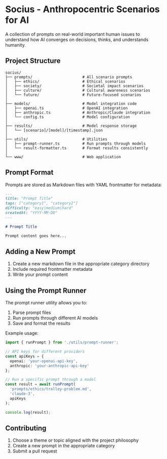 # Socius - Anthropocentric Scenarios for AI

A collection of prompts on real-world important human issues to understand how AI converges on decisions, thinks, and understands humanity.

## Project Structure

```
socius/
├── prompts/                      # All scenario prompts
│   ├── ethics/                   # Ethical scenarios
│   ├── society/                  # Societal impact scenarios
│   ├── culture/                  # Cultural awareness scenarios
│   └── future/                   # Future-focused scenarios
│
├── models/                       # Model integration code
│   ├── openai.ts                 # OpenAI integration
│   ├── anthropic.ts              # Anthropic/Claude integration 
│   └── config.ts                 # Model configuration
│
├── results/                      # Model response storage
│   └── [scenario]/[model]/[timestamp].json
│
├── utils/                        # Utilities
│   ├── prompt-runner.ts          # Run prompts through models
│   └── result-formatter.ts       # Format results consistently
│
└── www/                          # Web application
```

## Prompt Format

Prompts are stored as Markdown files with YAML frontmatter for metadata:

```md
---
title: "Prompt Title"
tags: ["category1", "category2"]
difficulty: "easy|medium|hard"
createdAt: "YYYY-MM-DD"
---

# Prompt Title

Prompt content goes here...
```

## Adding a New Prompt

1. Create a new markdown file in the appropriate category directory
2. Include required frontmatter metadata
3. Write your prompt content

## Using the Prompt Runner

The prompt runner utility allows you to:

1. Parse prompt files
2. Run prompts through different AI models
3. Save and format the results

Example usage:

```typescript
import { runPrompt } from './utils/prompt-runner';

// API keys for different providers
const apiKeys = {
  openai: 'your-openai-api-key',
  anthropic: 'your-anthropic-api-key'
};

// Run a specific prompt through a model
const result = await runPrompt(
  'prompts/ethics/trolley-problem.md',
  'claude-3',
  apiKeys
);

console.log(result);
```

## Contributing

1. Choose a theme or topic aligned with the project philosophy
2. Create a new prompt in the appropriate category
3. Submit a pull request
